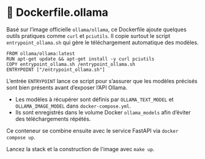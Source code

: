 # 🐋 Dockerfile.ollama

Basé sur l’image officielle `ollama/ollama`, ce Dockerfile ajoute quelques outils pratiques comme `curl` et `pciutils`. Il copie surtout le script `entrypoint_ollama.sh` qui gère le téléchargement automatique des modèles.

```
FROM ollama/ollama:latest
RUN apt-get update && apt-get install -y curl pciutils
COPY entrypoint_ollama.sh /entrypoint_ollama.sh
ENTRYPOINT ["/entrypoint_ollama.sh"]
```

L’entrée `ENTRYPOINT` lance ce script pour s’assurer que les modèles précisés sont bien présents avant d’exposer l’API Ollama.

- Les modèles à récupérer sont définis par `OLLAMA_TEXT_MODEL` et `OLLAMA_IMAGE_MODEL` dans `docker-compose.yml`.
- Ils sont enregistrés dans le volume Docker `ollama_models` afin d’éviter des téléchargements répétés.

Ce conteneur se combine ensuite avec le service FastAPI via `docker compose up`.

Lancez la stack et la construction de l'image avec `make up`.

